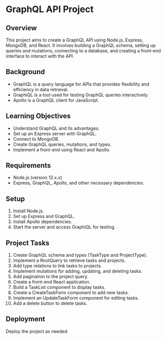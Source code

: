 # GraphQL API Project

## Overview

This project aims to create a GraphQL API using Node.js, Express, MongoDB, and React. It involves building a GraphQL schema, setting up queries and mutations, connecting to a database, and creating a front-end interface to interact with the API.

## Background

- GraphQL is a query language for APIs that provides flexibility and efficiency in data retrieval.
- GraphiQL is a tool used for testing GraphQL queries interactively.
- Apollo is a GraphQL client for JavaScript.

## Learning Objectives

- Understand GraphQL and its advantages.
- Set up an Express server with GraphQL.
- Connect to MongoDB.
- Create GraphQL queries, mutations, and types.
- Implement a front-end using React and Apollo.

## Requirements

- Node.js (version 12.x.x)
- Express, GraphQL, Apollo, and other necessary dependencies.

## Setup

1. Install Node.js.
2. Set up Express and GraphQL.
3. Install Apollo dependencies.
4. Start the server and access GraphiQL for testing.

## Project Tasks

1. Create GraphQL schema and types (TaskType and ProjectType).
2. Implement a RootQuery to retrieve tasks and projects.
3. Add type relations to link tasks to projects.
4. Implement mutations for adding, updating, and deleting tasks.
5. Add pagination to the project query.
6. Create a front-end React application.
7. Build a TaskList component to display tasks.
8. Create a CreateTaskForm component to add new tasks.
9. Implement an UpdateTaskForm component for editing tasks.
10. Add a delete button to delete tasks.

## Deployment

Deploy the project as needed.

